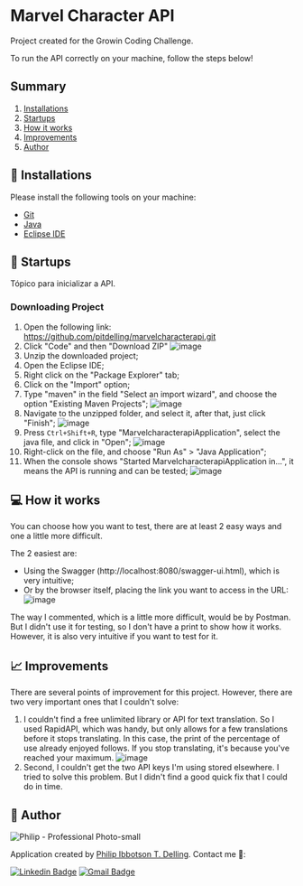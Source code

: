 # Marvel Character API

Project created for the Growin Coding Challenge.

To run the API correctly on your machine, follow the steps below!

## Summary

1. [Installations](#wrench-installations)
1. [Startups](#rocket-startups)
1. [How it works](#computer-how-it-works)
1. [Improvements](#chart_with_upwards_trend-improvements)
1. [Author](#-author)

## :wrench: Installations

Please install the following tools on your machine:

* [Git](https://git-scm.com/downloads)
* [Java](https://www.java.com/pt-BR/download/)
* [Eclipse IDE](https://www.eclipse.org/downloads/)

## :rocket: Startups

Tópico para inicializar a API.

### Downloading Project

1. Open the following link: https://github.com/pitdelling/marvelcharacterapi.git
1. Click "Code" and then "Download ZIP"
![image](https://user-images.githubusercontent.com/16709062/142873271-442aaeb9-36dd-41ce-892a-6f26d1abaaf6.png)
1. Unzip the downloaded project;
1. Open the Eclipse IDE;
1. Right click on the "Package Explorer" tab;
1. Click on the "Import" option;
1. Type "maven" in the field "Select an import wizard", and choose the option "Existing Maven Projects";
![image](https://user-images.githubusercontent.com/16709062/142873661-a032be79-ce6d-40a4-a119-2f05078be1b7.png)
1. Navigate to the unzipped folder, and select it, after that, just click "Finish";
![image](https://user-images.githubusercontent.com/16709062/142873905-a4493860-ee8b-47eb-bdf2-2b68f6862ff9.png)
1. Press `Ctrl+Shift+R`, type "MarvelcharacterapiApplication", select the java file, and click in "Open";
![image](https://user-images.githubusercontent.com/16709062/142874251-5146826f-78e0-4565-a840-54f4ae701c40.png)
1. Right-click on the file, and choose "Run As" > "Java Application";
1. When the console shows "Started MarvelcharacterapiApplication in...", it means the API is running and can be tested;
![image](https://user-images.githubusercontent.com/16709062/142874556-68848fda-ab1c-4202-ab55-cf1e46430397.png)

## :computer: How it works

You can choose how you want to test, there are at least 2 easy ways and one a little more difficult.

The 2 easiest are:

* Using the Swagger (http://localhost:8080/swagger-ui.html), which is very intuitive;
* Or by the browser itself, placing the link you want to access in the URL:
![image](https://user-images.githubusercontent.com/16709062/142875385-3d6c27a9-6b4b-4e32-9648-2959e34d5593.png)

The way I commented, which is a little more difficult, would be by Postman. But I didn't use it for testing, so I don't have a print to show how it works. However, it is also very intuitive if you want to test for it.

## :chart_with_upwards_trend: Improvements

There are several points of improvement for this project. However, there are two very important ones that I couldn't solve:

1. I couldn't find a free unlimited library or API for text translation. So I used RapidAPI, which was handy, but only allows for a few translations before it stops translating. In this case, the print of the percentage of use already enjoyed follows. If you stop translating, it's because you've reached your maximum.
![image](https://user-images.githubusercontent.com/16709062/142876938-29386fa5-fc70-4dce-8a76-f418dc9a2e13.png)
1. Second, I couldn't get the two API keys I'm using stored elsewhere. I tried to solve this problem. But I didn't find a good quick fix that I could do in time.

## 👤 Author

![Philip - Professional Photo-small](https://user-images.githubusercontent.com/16709062/105726472-e3228700-5f08-11eb-8449-42683562439b.jpg)

Application created by [Philip Ibbotson T. Delling](https://github.com/PhilipAngular). Contact me 👋:

[![Linkedin Badge](https://img.shields.io/badge/-Philip&nbsp;Ibbotson&nbsp;T.&nbsp;Delling-blue?style=flat&logo=Linkedin&logoColor=white&link=https://www.linkedin.com/in/philip-delling/)](https://www.linkedin.com/in/philip-delling/)
[![Gmail Badge](https://img.shields.io/badge/-philip.i.t.delling@gmail.com-c14438?style=flat&logo=Gmail&logoColor=white&link=mailto:philip.i.t.delling@gmail.com)](mailto:philip.i.t.delling@gmail.com)
